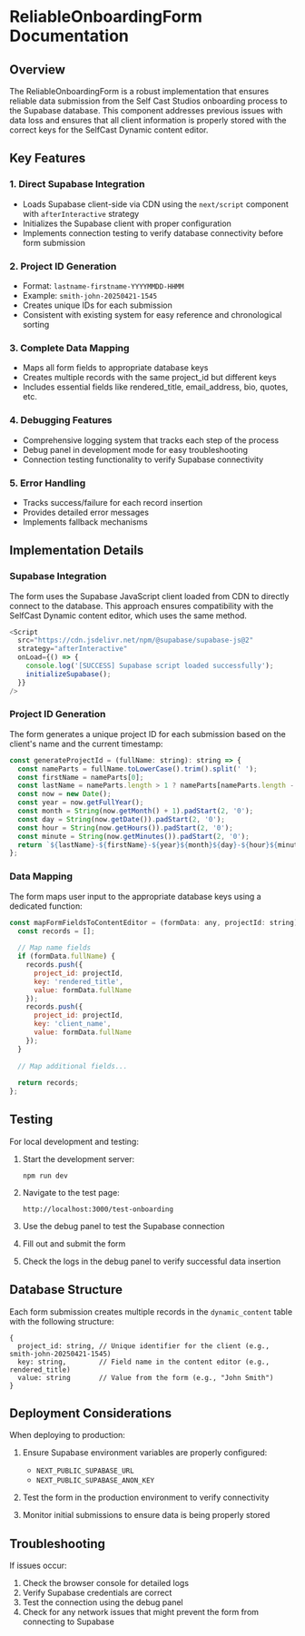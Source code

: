 # ReliableOnboardingForm Documentation

## Overview

The ReliableOnboardingForm is a robust implementation that ensures reliable data submission from the Self Cast Studios onboarding process to the Supabase database. This component addresses previous issues with data loss and ensures that all client information is properly stored with the correct keys for the SelfCast Dynamic content editor.

## Key Features

### 1. Direct Supabase Integration
- Loads Supabase client-side via CDN using the `next/script` component with `afterInteractive` strategy
- Initializes the Supabase client with proper configuration
- Implements connection testing to verify database connectivity before form submission

### 2. Project ID Generation
- Format: `lastname-firstname-YYYYMMDD-HHMM`
- Example: `smith-john-20250421-1545`
- Creates unique IDs for each submission
- Consistent with existing system for easy reference and chronological sorting

### 3. Complete Data Mapping
- Maps all form fields to appropriate database keys
- Creates multiple records with the same project_id but different keys
- Includes essential fields like rendered_title, email_address, bio, quotes, etc.

### 4. Debugging Features
- Comprehensive logging system that tracks each step of the process
- Debug panel in development mode for easy troubleshooting
- Connection testing functionality to verify Supabase connectivity

### 5. Error Handling
- Tracks success/failure for each record insertion
- Provides detailed error messages
- Implements fallback mechanisms

## Implementation Details

### Supabase Integration
The form uses the Supabase JavaScript client loaded from CDN to directly connect to the database. This approach ensures compatibility with the SelfCast Dynamic content editor, which uses the same method.

```javascript
<Script
  src="https://cdn.jsdelivr.net/npm/@supabase/supabase-js@2"
  strategy="afterInteractive"
  onLoad={() => {
    console.log('[SUCCESS] Supabase script loaded successfully');
    initializeSupabase();
  }}
/>
```

### Project ID Generation
The form generates a unique project ID for each submission based on the client's name and the current timestamp:

```javascript
const generateProjectId = (fullName: string): string => {
  const nameParts = fullName.toLowerCase().trim().split(' ');
  const firstName = nameParts[0];
  const lastName = nameParts.length > 1 ? nameParts[nameParts.length - 1] : 'unknown';
  const now = new Date();
  const year = now.getFullYear();
  const month = String(now.getMonth() + 1).padStart(2, '0');
  const day = String(now.getDate()).padStart(2, '0');
  const hour = String(now.getHours()).padStart(2, '0');
  const minute = String(now.getMinutes()).padStart(2, '0');
  return `${lastName}-${firstName}-${year}${month}${day}-${hour}${minute}`;
};
```

### Data Mapping
The form maps user input to the appropriate database keys using a dedicated function:

```javascript
const mapFormFieldsToContentEditor = (formData: any, projectId: string) => {
  const records = [];
  
  // Map name fields
  if (formData.fullName) {
    records.push({
      project_id: projectId,
      key: 'rendered_title',
      value: formData.fullName
    });
    records.push({
      project_id: projectId,
      key: 'client_name',
      value: formData.fullName
    });
  }
  
  // Map additional fields...
  
  return records;
};
```

## Testing

For local development and testing:

1. Start the development server:
   ```
   npm run dev
   ```

2. Navigate to the test page:
   ```
   http://localhost:3000/test-onboarding
   ```

3. Use the debug panel to test the Supabase connection

4. Fill out and submit the form

5. Check the logs in the debug panel to verify successful data insertion

## Database Structure

Each form submission creates multiple records in the `dynamic_content` table with the following structure:

```
{
  project_id: string, // Unique identifier for the client (e.g., smith-john-20250421-1545)
  key: string,        // Field name in the content editor (e.g., rendered_title)
  value: string       // Value from the form (e.g., "John Smith")
}
```

## Deployment Considerations

When deploying to production:

1. Ensure Supabase environment variables are properly configured:
   - `NEXT_PUBLIC_SUPABASE_URL`
   - `NEXT_PUBLIC_SUPABASE_ANON_KEY`

2. Test the form in the production environment to verify connectivity

3. Monitor initial submissions to ensure data is being properly stored

## Troubleshooting

If issues occur:

1. Check the browser console for detailed logs
2. Verify Supabase credentials are correct
3. Test the connection using the debug panel
4. Check for any network issues that might prevent the form from connecting to Supabase
